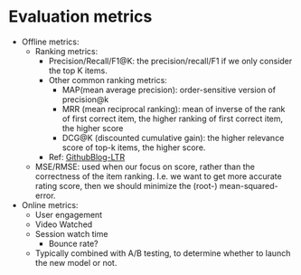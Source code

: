 # Evaluation metrics

- Offline metrics:
  - Ranking metrics:
    - Precision/Recall/F1@K: the precision/recall/F1 if we only consider the top K items.
    - Other common ranking metrics: 
      - MAP(mean average precision): order-sensitive version of precision@k
      - MRR (mean reciprocal ranking): mean of inverse of the rank of first correct item, the higher ranking of first correct item, the higher score
      - DCG@K (discounted cumulative gain): the higher relevance score of top-k items, the higher score.
    - Ref: [GithubBlog-LTR](https://everdark.github.io/k9/notebooks/ml/learning_to_rank/learning_to_rank.html)
  - MSE/RMSE: used when our focus on score, rather than the correctness of the item ranking. I.e. we want to get more accurate rating score, then we should minimize the (root-) mean-squared-error.
- Online metrics:
  - User engagement
  - Video Watched
  - Session watch time
    - Bounce rate?
  - Typically combined with A/B testing, to determine whether to launch the new model or not.
